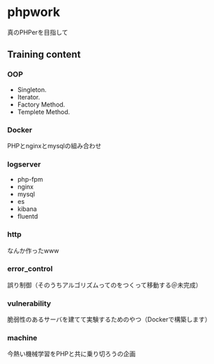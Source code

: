 # phpwork
真のPHPerを目指して

## Training content

### OOP
- Singleton.
- Iterator.
- Factory Method.
- Templete Method.

### Docker
PHPとnginxとmysqlの組み合わせ

### logserver
- php-fpm
- nginx
- mysql
- es
- kibana
- fluentd

### http
なんか作ったwww

### error_control
誤り制御（そのうちアルゴリズムってのをつくって移動する＠未完成）

### vulnerability
脆弱性のあるサーバを建てて実験するためのやつ（Dockerで構築します）

### machine
今熱い機械学習をPHPと共に乗り切ろうの企画
